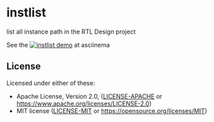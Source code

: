 # instlist 
list all instance path in the RTL Design project

See the [![instlist demo](https://asciinema.org/a/MSlNlOOCIf3qvyl4d1qJ2RBl1)](https://asciinema.org/a/MSlNlOOCIf3qvyl4d1qJ2RBl1) at asciinema

## License

Licensed under either of these:

 * Apache License, Version 2.0, ([LICENSE-APACHE](LICENSE-APACHE) or
   https://www.apache.org/licenses/LICENSE-2.0)
 * MIT license ([LICENSE-MIT](LICENSE-MIT) or
   https://opensource.org/licenses/MIT)
